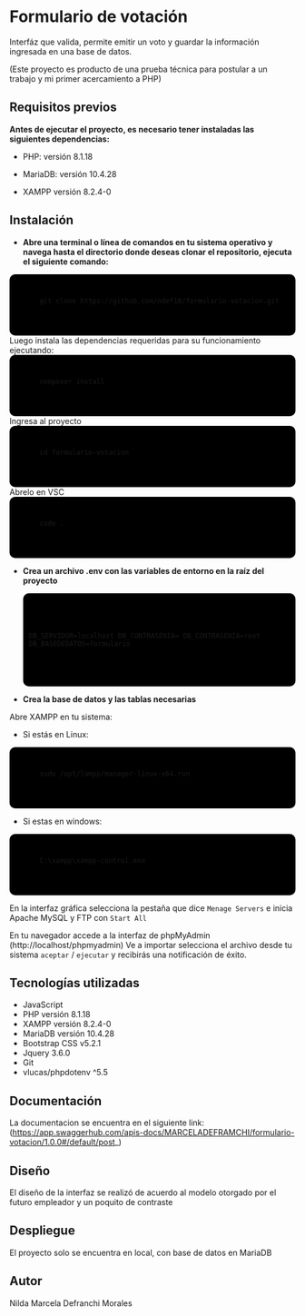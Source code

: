 # Formulario de votación

Interfáz que valida, permite emitir un voto y guardar la información ingresada en una base de datos.

(Este proyecto es producto de una prueba técnica para postular a un trabajo y mi primer acercamiento a PHP)

## Requisitos previos

__Antes de ejecutar el proyecto, es necesario tener instaladas las siguientes dependencias:__

- PHP: versión 8.1.18 

- MariaDB: versión 10.4.28

- XAMPP versión 8.2.4-0 

## Instalación

- __Abre una terminal o línea de comandos en tu sistema operativo y navega hasta el directorio donde deseas clonar el repositorio, ejecuta el siguiente comando:__
<div style="background-color: black; padding: 10px; border-radius: 10px;">
  <pre>
    <code>
      git clone https://github.com/ndef10/formulario-votacion.git
    </code>
  </pre>
</div>
Luego instala las dependencias requeridas para su funcionamiento ejecutando:
<div style="background-color: black; padding: 10px; border-radius: 10px;">
  <pre>
    <code>
      composer install
    </code>
  </pre>
</div>
Ingresa al proyecto
<div style="background-color: black; padding: 10px; border-radius: 10px;">
  <pre>
    <code>
      cd formulario-votacion
    </code>
  </pre>
</div>
Abrelo en VSC
<div style="background-color: black; padding: 10px; border-radius: 10px;">
  <pre>
    <code>
      code .
    </code>
  </pre>
</div>

- __Crea un archivo .env con las variables de entorno en la raíz del proyecto__

   <div style="background-color: black; padding: 10px; border-radius: 10px;">
  	<pre>
    	<code>
    	
	DB_SERVIDOR=localhost
	DB_CONTRASENIA=
	DB_CONTRASENIA=root
	DB_BASEDEDATOS=formulario	
    	</code>
  	</pre>
   </div>

- __Crea la base de datos y las tablas necesarias__

Abre XAMPP en tu sistema:
- Si estás en Linux: 
<div style="background-color: black; padding: 10px; border-radius: 10px;">
  <pre>
    <code>
      sudo /opt/lampp/manager-linux-x64.run
    </code>
  </pre>
</div>


- Si estas en windows:
<div style="background-color: black; padding: 10px; border-radius: 10px;">
  <pre>
    <code>
      C:\xampp\xampp-control.exe
    </code>
  </pre>
</div>

En la interfaz gráfica selecciona la pestaña que dice `Menage Servers` e inicia Apache MySQL y FTP con `Start All`

En tu navegador accede a la interfaz de phpMyAdmin (http://localhost/phpmyadmin)
Ve a importar selecciona el archivo desde tu sistema `aceptar` / `ejecutar` y recibirás una notificación de éxito.

## Tecnologías utilizadas

- JavaScript
- PHP versión 8.1.18
- XAMPP versión 8.2.4-0
- MariaDB versión 10.4.28
- Bootstrap CSS v5.2.1
- Jquery 3.6.0 
- Git
- vlucas/phpdotenv ^5.5

## Documentación

La documentacion se encuentra en el siguiente link: (https://app.swaggerhub.com/apis-docs/MARCELADEFRAMCHI/formulario-votacion/1.0.0#/default/post_)

## Diseño

El diseño de la interfaz se realizó de acuerdo al modelo otorgado por el futuro empleador y un poquito de contraste

## Despliegue

El proyecto solo se encuentra en local, con base de datos en MariaDB


## Autor

Nilda Marcela Defranchi Morales